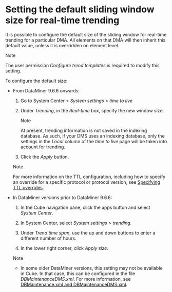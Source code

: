 # Setting the default sliding window size for real-time trending

It is possible to configure the default size of the sliding window for real-time trending for a particular DMA. All elements on that DMA will then inherit this default value, unless it is overridden on element level.

> [!NOTE]
> The user permission *Configure trend templates* is required to modify this setting.

To configure the default size:

- From DataMiner 9.6.6 onwards:

    1. Go to System Center \> *System settings* > *time to live*

    2. Under *Trending*, in the *Real-time* box, specify the new window size.

        > [!NOTE]
        > At present, trending information is not saved in the indexing database. As such, if your DMS uses an indexing database, only the settings in the *Local* column of the *time to live* page will be taken into account for trending.

    3. Click the *Apply* button.

    > [!NOTE]
    > For more information on the TTL configuration, including how to specify an override for a specific protocol or protocol version, see [Specifying TTL overrides](../../part_3/databases/Specifying_TTL_overrides.md).

- In DataMiner versions prior to DataMiner 9.6.6:

    1. In the Cube navigation pane, click the apps button and select *System Center*.

    2. In System Center, select *System settings* > *trending*.

    3. Under *Trend time span*, use the up and down buttons to enter a different number of hours.

    4. In the lower right corner, click *Apply size*.

    > [!NOTE]
    > -  In some older DataMiner versions, this setting may not be available in Cube. In that case, this can be configured in the file *DBMaintenanceDMS.xml*. For more information, see [DBMaintenance.xml and DBMaintenanceDMS.xml](../../part_7/SkylineDataminerFolder/DBMaintenance_xml_and_DBMaintenanceDMS_xml.md#dbmaintenancexml-and-dbmaintenancedmsxml).


